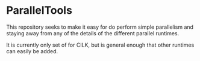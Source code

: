 # ParallelTools
This repository seeks to make it easy for do perform simple parallelism and staying away from any of the details of the different parallel runtimes.

It is currently only set of for CILK, but is general enough that other runtimes can easily be added. 